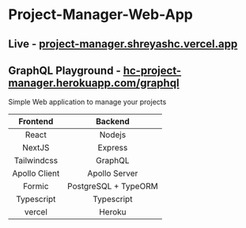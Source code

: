 # Project-Manager-Web-App
## Live - [project-manager.shreyashc.vercel.app](https://project-manager.shreyashc.vercel.app/)
## GraphQL Playground - [hc-project-manager.herokuapp.com/graphql](https://hc-project-manager.herokuapp.com/graphql)

Simple Web application to manage your projects


| Frontend      | Backend       |
|:-------------:|:-------------:|
| React         | Nodejs        |
| NextJS        | Express       |
| Tailwindcss   | GraphQL       |
| Apollo Client | Apollo Server |
| Formic        | PostgreSQL + TypeORM|
| Typescript    | Typescript    |
| vercel        | Heroku        |
